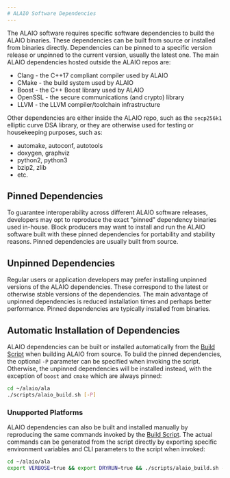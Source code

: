 ```yaml
---
# ALAIO Software Dependencies
---
```


The ALAIO software requires specific software dependencies to build the ALAIO binaries. These dependencies can be built from source or installed from binaries directly. Dependencies can be pinned to a specific version release or unpinned to the current version, usually the latest one. The main ALAIO dependencies hosted outside the ALAIO repos are:

* Clang - the C++17 compliant compiler used by ALAIO
* CMake - the build system used by ALAIO
* Boost - the C++ Boost library used by ALAIO
* OpenSSL - the secure communications (and crypto) library
* LLVM - the LLVM compiler/toolchain infrastructure

Other dependencies are either inside the ALAIO repo, such as the `secp256k1` elliptic curve DSA library, or they are otherwise used for testing or housekeeping purposes, such as:

* automake, autoconf, autotools
* doxygen, graphviz
* python2, python3
* bzip2, zlib
* etc.

## Pinned Dependencies

To guarantee interoperability across different ALAIO software releases, developers may opt to reproduce the exact "pinned" dependency binaries used in-house. Block producers may want to install and run the ALAIO software built with these pinned dependencies for portability and stability reasons. Pinned dependencies are usually built from source.

## Unpinned Dependencies

Regular users or application developers may prefer installing unpinned versions of the ALAIO dependencies. These correspond to the latest or otherwise stable versions of the dependencies. The main advantage of unpinned dependencies is reduced installation times and perhaps better performance. Pinned dependencies are typically installed from binaries.

## Automatic Installation of Dependencies

ALAIO dependencies can be built or installed automatically from the [Build Script](../01_shell-scripts/02_build-alaio-binaries.md) when building ALAIO from source. To build the pinned dependencies, the optional `-P` parameter can be specified when invoking the script. Otherwise, the unpinned dependencies will be installed instead, with the exception of `boost` and `cmake` which are always pinned:

```sh
cd ~/alaio/ala
./scripts/alaio_build.sh [-P]
```

### Unupported Platforms

ALAIO dependencies can also be built and installed manually by reproducing the same commands invoked by the [Build Script](../01_shell-scripts/02_build-alaio-binaries.md). The actual commands can be generated from the script directly by exporting specific environment variables and CLI parameters to the script when invoked:

```sh
cd ~/alaio/ala
export VERBOSE=true && export DRYRUN=true && ./scripts/alaio_build.sh -y [-P]
```
